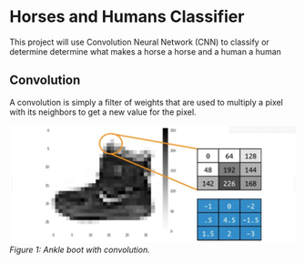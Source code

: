 # **Horses and Humans Classifier**

This project will use Convolution Neural Network (CNN) to classify or determine determine what makes a horse a horse and a human a human

## **Convolution**

A convolution is simply a filter of weights that are used to multiply a pixel with its neighbors to get a new value for the pixel.

![alt text](image.png)
*Figure 1: Ankle boot with convolution.*